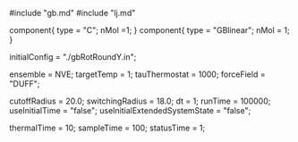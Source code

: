 #include "gb.md"
#include "lj.md"


component{
  type = "C";
  nMol =1;
}
component{
  type = "GBlinear";
  nMol = 1;
}


initialConfig = "./gbRotRoundY.in";

ensemble = NVE;
targetTemp = 1;
tauThermostat = 1000;
forceField = "DUFF";

cutoffRadius = 20.0;
switchingRadius = 18.0;
dt = 1;
runTime = 100000;
useInitialTime = "false";
useInitialExtendedSystemState = "false";

thermalTime = 10;
sampleTime = 100;
statusTime = 1;
